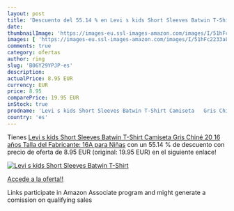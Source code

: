```yaml
---
layout: post
title: 'Descuento del 55.14 % en Levi s kids Short Sleeves Batwin T-Shirt'
date: 
thumbnailImage: 'https://images-eu.ssl-images-amazon.com/images/I/51hFc2233aL._SL200_.jpg'
images: [ 'https://images-eu.ssl-images-amazon.com/images/I/51hFc2233aL._SL200_.jpg' ]
comments: true
category: ofertas
author: ring
slug: 'B06Y29YPJP-es'
description:
actualPrice: 8.95 EUR
currency: EUR
price: 8.95
comparePrice: 19.95 EUR
inStock: true
prodname: 'Levi s kids Short Sleeves Batwin T-Shirt Camiseta   Gris Chiné 20   16 años  Talla del Fabricante: 16A  para Niñas'
country: 'es'
---
```


Tienes [Levi s kids Short Sleeves Batwin T-Shirt Camiseta   Gris Chiné 20   16 años  Talla del Fabricante: 16A  para Niñas](https://www.amazon.es/dp/B06Y29YPJP/?tag=tolees-21) con un 55.14 % de descuento con precio de oferta de 8.95 EUR (original: 19.95 EUR) en el siguiente enlace!

[![Levi s kids Short Sleeves Batwin T-Shirt](https://images-eu.ssl-images-amazon.com/images/I/51hFc2233aL._SL200_.jpg)](https://www.amazon.es/dp/B06Y29YPJP/?tag=tolees-21)

[Accede a la oferta!!](https://www.amazon.es/dp/B06Y29YPJP/?tag=tolees-21)

Links participate in Amazon Associate program and might generate a comission on qualifying sales


